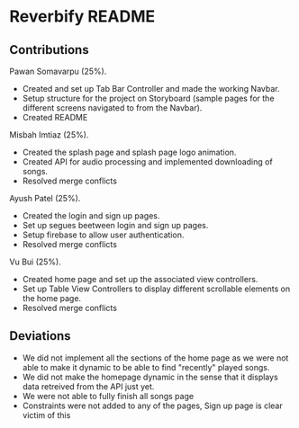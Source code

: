 # Reverbify README

## Contributions

Pawan Somavarpu (25%). 
- Created and set up Tab Bar Controller and made the working Navbar.
- Setup structure for the project on Storyboard (sample pages for the different screens navigated to from the Navbar).
- Created README

Misbah Imtiaz (25%).
- Created the splash page and splash page logo animation.
- Created API for audio processing and implemented downloading of songs.
- Resolved merge conflicts

Ayush Patel (25%).
- Created the login and sign up pages.
- Set up segues beetween login and sign up pages.
- Setup firebase to allow user authentication.
- Resolved merge conflicts

Vu Bui (25%).
- Created home page and set up the associated view controllers.
- Set up Table View Controllers to display different scrollable elements on the home page.
- Resolved merge conflicts

## Deviations

- We did not implement all the sections of the home page as we were not able to make it dynamic to be able to find "recently" played songs.
- We did not make the homepage dynamic in the sense that it displays data retreived from the API just yet.
- We were not able to fully finish all songs page
- Constraints were not added to any of the pages, Sign up page is clear victim of this
